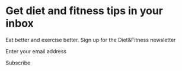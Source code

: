 # Get diet and fitness tips in your inbox

Eat better and exercise better. Sign up for the Diet&Fitness
newsletter

Enter your email address

Subscribe
